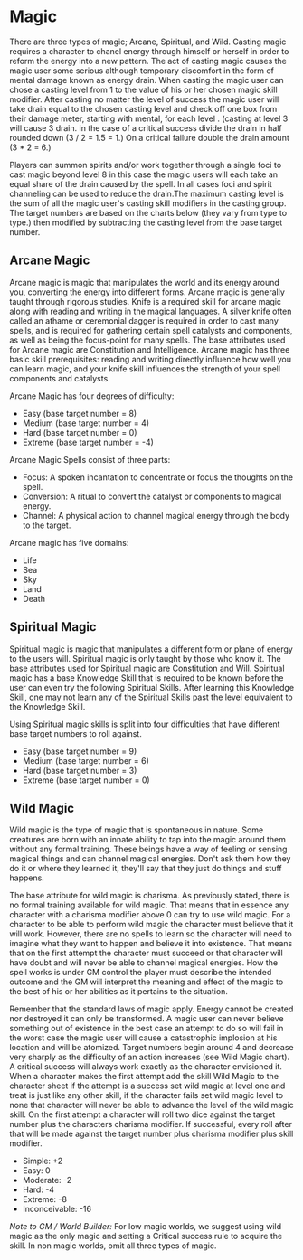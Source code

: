 # Magic #
There are three types of magic; Arcane, Spiritual, and Wild.
Casting magic requires a character to chanel energy through himself or herself in order to reform the energy into a new pattern. The act of casting magic causes the magic user some serious although temporary discomfort in the form of mental damage known as energy drain. When casting the magic user can chose a casting level from 1 to the value of his or her chosen magic skill modifier. After casting no matter the level of success the magic user will take drain equal to the chosen casting level and check off one box from their damage meter, starting with mental, for each level . (casting at level 3 will cause 3 drain. in the case of a critical success divide the drain in half rounded down (3 / 2 = 1.5 = 1.) On a critical failure double the drain amount (3 * 2 = 6.)

Players can summon spirits and/or work together through a single foci to cast magic beyond level 8 in this case the magic users will each take an equal share of the drain caused by the spell. In all cases foci and spirit channeling can be used to reduce the drain.The maximum casting level is the sum of all the magic user's casting skill modifiers in the casting group. The target numbers are based on the charts below (they vary from type to type.) then modified by subtracting the casting level from the base target number.
 
## Arcane Magic ##
Arcane magic is magic that manipulates the world and its energy around you, converting the energy into different forms. Arcane magic is generally taught through rigorous studies. Knife is a required skill for arcane magic along with reading and writing in the magical languages. A silver knife often called an athame or ceremonial dagger is required in order to cast many spells, and is required for gathering certain spell catalysts and components, as well as being the focus-point for many spells. The base attributes used for Arcane magic are Constitution and Intelligence. Arcane magic has three basic skill prerequisites: reading and writing directly influence how well you can learn magic, and your knife skill influences the strength of your spell components and catalysts.

Arcane Magic has four degrees of difficulty:

* Easy (base target number = 8)
* Medium (base target number = 4)
* Hard (base target number = 0)
* Extreme (base target number = -4)

Arcane Magic Spells consist of three parts:

* Focus: A spoken incantation to concentrate or focus the thoughts on the spell.
* Conversion: A ritual to convert the catalyst or components to magical energy.
* Channel: A physical action to channel magical energy through the body to the target.

Arcane magic has five domains:

* Life
* Sea
* Sky
* Land
* Death

## Spiritual Magic ##
Spiritual magic is magic that manipulates a different form or plane of energy to the users will. Spiritual magic is only taught by those who know it. The base attributes used for Spiritual magic are Constitution and Will. Spiritual magic has a base Knowledge Skill that is required to be known before the user can even try the following Spiritual Skills. After learning this Knowledge Skill, one may not learn any of the Spiritual Skills past the level equivalent to the Knowledge Skill.

Using Spiritual magic skills is split into four difficulties that have different base target numbers to roll against.

* Easy (base target number = 9)
* Medium (base target number = 6)
* Hard (base target number = 3)
* Extreme (base target number = 0)

## Wild Magic ##
Wild magic is the type of magic that is spontaneous in nature. Some creatures are born with an innate ability to tap into the magic around them without any formal training. These beings have a way of feeling or sensing magical things and can channel magical energies. Don't ask them how they do it or where they learned it, they'll say that they just do things and stuff happens.

The base attribute for wild magic is charisma. As previously stated, there is no formal training available for wild magic. That means that in essence any character with a charisma modifier above 0 can try to use wild magic. For a character to be able to perform wild magic the character must believe that it will work. However, there are no spells to learn so the character will need to imagine what they want to happen and believe it into existence. That means that on the first attempt the character must succeed or that character will have doubt and will never be able to channel magical energies. How the spell works is under GM control the player must describe the intended outcome and the GM will interpret the meaning and effect of the magic to the best of his or her abilities as it pertains to the situation.

Remember that the standard laws of magic apply. Energy cannot be created nor destroyed it can only be transformed. A magic user can never believe something out of existence in the best case an attempt to do so will fail in the worst case the magic user will cause a catastrophic implosion at his location and will be atomized. Target numbers begin around 4 and decrease very sharply as the difficulty of an action increases (see Wild Magic chart). A critical success will always work exactly as the character envisioned it. When a character makes the first attempt add the skill Wild Magic to the character sheet if the attempt is a success set wild magic at level one and treat is just like any other skill, if the character fails set wild magic level to none that character will never be able to advance the level of the wild magic skill. On the first attempt a character will roll two dice against the target number plus the characters charisma modifier. If successful, every roll after that will be made against the target number plus charisma modifier plus skill modifier.

* Simple: +2
* Easy: 0
* Moderate: -2
* Hard: -4
* Extreme: -8
* Inconceivable: -16

*Note to GM / World Builder:* For low magic worlds, we suggest using wild magic as the only magic and setting a Critical success rule to acquire the skill. In non magic worlds, omit all three types of magic.

